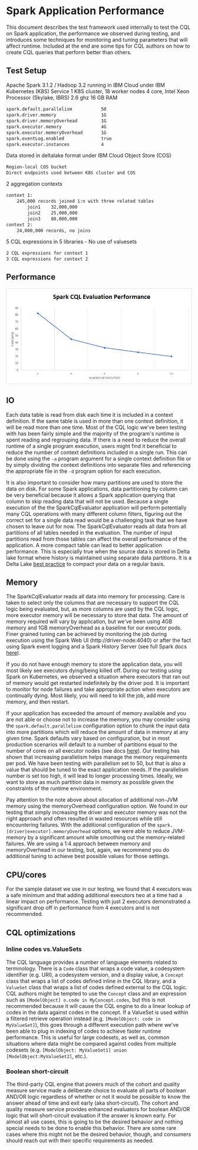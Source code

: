 
# Spark Application Performance

This document describes the test framework used internally to test the CQL on Spark application, the performance we observed during testing, and introduces some techniques for monitoring and tuning parameters that will affect runtime. Included at the end are some tips for CQL authors on how to create CQL queries that perform better than others.

## Test Setup

Apache Spark 3.1.2 / Hadoop 3.2 running in IBM Cloud under IBM Kubernetes (K8S) Service
1 K8S cluster, 18 worker nodes
	4 core, Intel Xeon Processor (Skylake, IBRS) 2.6 ghz
	16 GB RAM

	spark.default.parallelism           50
	spark.driver.memory                 1G
	spark.driver.memoryOverhead         1G
	spark.executor.memory               4G
	spark.executor.memoryOverhead       1G
	spark.eventLog.enabled              true
	spark.executor.instances            4

Data stored in deltalake format under IBM Cloud Object Store (COS)

	Region-local COS bucket
	Direct endpoints used between K8S cluster and COS

2 aggregation contexts

	context 1:
		245,000 records joined 1:n with three related tables
			join1    32,000,000
			join2    25,000,000
			join3    80,000,000
	context 2: 
		24,000,000 records, no joins

5 CQL expressions in 5 libraries
	- No use of valuesets
	
	2 CQL expressions for context 1
	3 CQL expressions for context 2

## Performance

![performance](HI_Pilot_Performance_SmallTenantHistory.png)

## IO

Each data table is read from disk each time it is included in a context definition. If the same table is used in more than one context definition, it will be read more than one time. Most of the CQL logic we've been testing with has been fairly simple and the majority of the program's runtime is spent reading and regrouping data. If there is a need to reduce the overall runtime of a single program execution, users might find it beneficial to reduce the number of context definitions included in a single run. This can be done using the `-a` program argument for a single context definition file or by simply dividing the context definitions into separate files and referencing the appropriate file in the `-d` program option for each execution.

It is also important to consider how many partitions are used to store the data on disk. For some Spark applications, data partitioning by column can be very beneficial because it allows a Spark application querying that column to skip reading data that will not be used. Because a single execution of the the SparkCqlEvaluator application will perform potentially many CQL operations with many different column filters, figuring out the correct set for a single data read would be a challenging task that we have chosen to leave out for now. The SparkCqlEvaluator reads all data from all partitions of all tables needed in the evaluation. The number of input partitions read from those tables can affect the overall performance of the application. A more compact table can lead to better application performance. This is especially true when the source data is stored in Delta lake format where history is maintained using separate data partitions. It is a Delta Lake [best practice](https://docs.delta.io/latest/best-practices.html#compact-files) to compact your data on a regular basis. 

## Memory

The SparkCqlEvaluator reads all data into memory for processing. Care is taken to select only the columns that are necessary to support the CQL logic being evaluated, but, as more columns are used by the CQL logic, more executor memory will be necessary to store that data. The amount of memory required will vary by application, but we've been using 4GB memory and 1GB memoryOverhead as a baseline for our executor pods. Finer grained tuning can be achieved by monitoring the job during execution using the Spark Web UI (http://driver-node:4040) or after the fact using Spark event logging and a Spark History Server (see full Spark docs [here](https://spark.apache.org/docs/latest/monitoring.html)). 

If you do not have enough memory to store the application data, you will most likely see executors dying/being killed off. During our testing using Spark on Kubernetes, we observed a situation where executors that ran out of memory would get restarted indefinitely by the driver pod. It is important to monitor for node failures and take appropriate action when executors are continually dying. Most likely, you will need to kill the job, add more memory, and then restart.

If your application has exceeded the amount of memory available and you are not able or choose not to increase the memory, you may consider using the `spark.default.parallelism` configuration option to chunk the input data into more partitions which will reduce the amount of data in memory at any given time. Spark defaults vary based on configuration, but in most production scenarios will default to a number of partitions equal to the number of cores on all executor nodes (see docs [here](https://spark.apache.org/docs/latest/configuration.html)). Our testing has shown that increasing parallelism helps manage the memory requirements per pod. We have been testing with parallelism set to 50, but that is also a value that should be tuned to the exact application needs. If the parallelism number is set too high, it will lead to longer processing times. Ideally, we want to store as much partition data in memory as possible given the constraints of the runtime environment.

Pay attention to the note above about allocation of additional non-JVM memory using the memoryOverhead configuration option. We found in our testing that simply increasing the driver and executor memory was not the right approach and often resulted in wasted resources while still encountering failures. With the additional configuration of the `spark.[driver|executor].memoryOverhead` options, we were able to reduce JVM-memory by a significant amount while smoothing out the memory-related failures. We are using a 1:4 approach between memory and memoryOverhead in our testing, but, again, we recommend you do additional tuning to achieve best possible values for those settings.

## CPU/cores

For the sample dataset we use in our testing, we found that 4 executors was a safe minimum and that adding additional executors two at a time had a linear impact on performance. Testing with just 2 executors demonstrated a significant drop off in performance from 4 executors and is not recommended.

## CQL optimizations

### Inline codes vs.ValueSets 

The CQL language provides a number of language elements related to terminology. There is a `Code` class that wraps a code value, a codesystem identifier (e.g. URI), a codesystem version, and a display value, a `Concept` class that wraps a list of codes defined inline in the CQL library, and a `ValueSet` class that wraps a list of codes defined external to the CQL logic. CQL authors might be tempted to use the `Concept` class and an expression such as `[ModelObject] o.code in MyConcept.codes`, but this is not recommended because it will cause the CQL engine to do a linear lookup of codes in the data against codes in the concept. If a ValueSet is used within a filtered retrieve operation instead (e.g. `[ModelObject: code in MyValueSet]`), this goes through a different execution path where we've been able to plug in indexing of codes to achieve faster runtime performance. This is useful for large codesets, as well as, common situations where data might be compared against codes from multiple codesets (e.g. `[ModelObject: MyValueSet1] union [ModelObject:MyValueSet2]`, etc.). 

### Boolean short-circuit

The third-party CQL engine that powers much of the cohort and quality measure service made a deliberate choice to evaluate all parts of boolean AND/OR logic regardless of whether or not it would be possible to know the answer ahead of time and exit early (aka short-circuit). The cohort and quality measure service provides enhanced evaluators for boolean AND/OR logic that will short-circuit evaluation if the answer is known early. For almost all use cases, this is going to be the desired behavior and nothing special needs to be done to enable this behavior. There are some rare cases where this might not be the desired behavior, though, and consumers should reach out with their specific requirements as needed.

